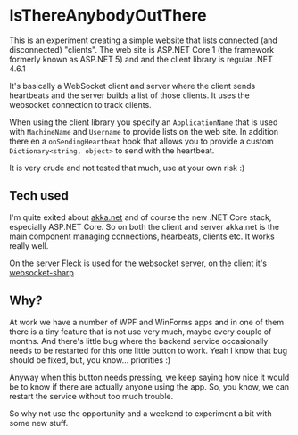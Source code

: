 # IsThereAnybodyOutThere

This is an experiment creating a simple website that lists connected (and disconnected) "clients". The web site is ASP.NET Core 1 (the framework formerly known as ASP.NET 5) and  and the client library is regular .NET 4.6.1

It's basically a WebSocket client and server where the client sends heartbeats and the server builds a list of those clients. It uses the websocket connection to track clients.

When using the client library you specify an ```ApplicationName``` that is used with ```MachineName``` and ```Username``` to provide lists on the web site. In addition there en a ```onSendingHeartbeat``` hook that allows you to provide a custom ```Dictionary<string, object>``` to send with the heartbeat.

It is very crude and not tested that much, use at your own risk :)

## Tech used

I'm quite exited about [akka.net](https://gitter.im/akkadotnet/akka.net) and of course the new .NET Core stack, especially ASP.NET Core. So on both the client and server akka.net is the main component managing connections, hearbeats, clients etc. It works really well.

On the server [Fleck](https://github.com/statianzo/Fleck) is used for the websocket server, on the client it's [websocket-sharp](https://github.com/sta/websocket-sharp)

## Why?

At work we have a number of WPF and WinForms apps and in one of them there is a tiny feature that is not use very much, maybe every couple of months. And there's little bug where the backend service occasionally needs to be restarted for this one little button to work. Yeah I know that bug should be fixed, but, you know... priorities :) 

Anyway when this button needs pressing, we keep saying how nice it would be to know if there are actually anyone using the app. So, you know, we can restart the service without too much trouble.

So why not use the opportunity and a weekend to experiment a bit with some new stuff.
